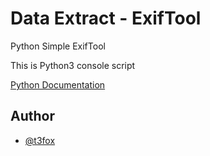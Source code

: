 # Data Extract -  ExifTool

Python Simple ExifTool

This is Python3 console script


[Python Documentation](https://www.python.org/)


## Author

- [@t3fox](https://www.github.com/t3fox)

